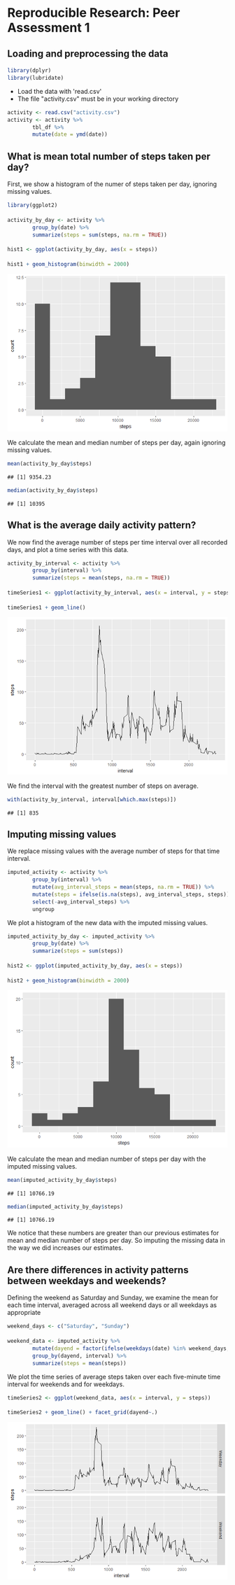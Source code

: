 # Reproducible Research: Peer Assessment 1


## Loading and preprocessing the data


```r
library(dplyr)
library(lubridate)
```

* Load the data with 'read.csv'
* The file "activity.csv" must be in your working directory


```r
activity <- read.csv("activity.csv")
activity <- activity %>%
        tbl_df %>%
        mutate(date = ymd(date))
```

## What is mean total number of steps taken per day?
First, we show a histogram of the numer of steps taken per day, ignoring missing values.


```r
library(ggplot2)

activity_by_day <- activity %>% 
        group_by(date) %>% 
        summarize(steps = sum(steps, na.rm = TRUE))

hist1 <- ggplot(activity_by_day, aes(x = steps))

hist1 + geom_histogram(binwidth = 2000)
```

![](PA1_template_files/figure-html/histByDay-1.png)<!-- -->

We calculate the mean and median number of steps per day, again ignoring missing values.


```r
mean(activity_by_day$steps)
```

```
## [1] 9354.23
```


```r
median(activity_by_day$steps)
```

```
## [1] 10395
```

## What is the average daily activity pattern?
We now find the average number of steps per time interval over all recorded days, and plot a time series with this data.


```r
activity_by_interval <- activity %>% 
        group_by(interval) %>% 
        summarize(steps = mean(steps, na.rm = TRUE))

timeSeries1 <- ggplot(activity_by_interval, aes(x = interval, y = steps))

timeSeries1 + geom_line()
```

![](PA1_template_files/figure-html/timeSeries1-1.png)<!-- -->

We find the interval with the greatest number of steps on average.


```r
with(activity_by_interval, interval[which.max(steps)])
```

```
## [1] 835
```

## Imputing missing values

We replace missing values with the average number of steps for that time interval.


```r
imputed_activity <- activity %>%
        group_by(interval) %>%
        mutate(avg_interval_steps = mean(steps, na.rm = TRUE)) %>%
        mutate(steps = ifelse(is.na(steps), avg_interval_steps, steps)) %>%
        select(-avg_interval_steps) %>%
        ungroup
```

We plot a histogram of the new data with the imputed missing values.


```r
imputed_activity_by_day <- imputed_activity %>% 
        group_by(date) %>% 
        summarize(steps = sum(steps))

hist2 <- ggplot(imputed_activity_by_day, aes(x = steps))

hist2 + geom_histogram(binwidth = 2000)
```

![](PA1_template_files/figure-html/imputedHistogram-1.png)<!-- -->

We calculate the mean and median number of steps per day with the imputed missing values.


```r
mean(imputed_activity_by_day$steps)
```

```
## [1] 10766.19
```


```r
median(imputed_activity_by_day$steps)
```

```
## [1] 10766.19
```

We notice that these numbers are greater than our previous estimates for mean and median number of steps per day. So imputing the missing data in the way we did increases our estimates. 

## Are there differences in activity patterns between weekdays and weekends?

Defining the weekend as Saturday and Sunday, we examine the mean for each time interval, averaged across all weekend days or all weekdays as appropriate


```r
weekend_days <- c("Saturday", "Sunday")

weekend_data <- imputed_activity %>% 
        mutate(dayend = factor(ifelse(weekdays(date) %in% weekend_days, "Weekend", "Weekday"))) %>%
        group_by(dayend, interval) %>% 
        summarize(steps = mean(steps))
```

We plot the time series of average steps taken over each five-minute time interval for weekends and for weekdays.


```r
timeSeries2 <- ggplot(weekend_data, aes(x = interval, y = steps))

timeSeries2 + geom_line() + facet_grid(dayend~.)
```

![](PA1_template_files/figure-html/plotWeekendVsWeekday-1.png)<!-- -->
